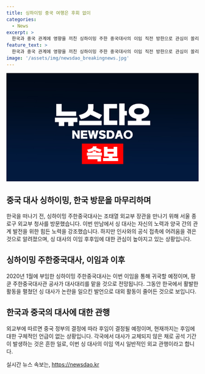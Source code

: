 ```yaml
---
title: 싱하이밍 중국 여행은 후회 없이
categories:
  - News
excerpt: >
  한국과 중국 관계에 영향을 끼친 싱하이밍 주한 중국대사의 이임 직전 방한으로 관심이 쏠리고 있다. 이번 방한에서는 싱 대사가 후임에 대한 사안은 중국 정부가 결정할 문제라며 입장을 밝히지 않았다. 이에 대해 외교부는 후임은 중국 정부가 결정할 사안이라며 입장을 밝혔다. 이 임기를 마무리 짓는 싱 대사는 한국과의 관계를 발전시키기 위해 노력했다고 말하며, 귀국 후에도 중한관계 발전을 위해 노력할 것이라고 전했다. 해당 기사는 양국 사이의 변화와 인사 관행에 대한 관심을 불러일으킬 것으로 보인다.
feature_text: >
  한국과 중국 관계에 영향을 끼친 싱하이밍 주한 중국대사의 이임 직전 방한으로 관심이 쏠리고 있다. 이번 방한에서는 싱 대사가 후임에 대한 사안은 중국 정부가 결정할 문제라며 입장을 밝히지 않았다. 이에 대해 외교부는 후임은 중국 정부가 결정할 사안이라며 입장을 밝혔다. 이 임기를 마무리 짓는 싱 대사는 한국과의 관계를 발전시키기 위해 노력했다고 말하며, 귀국 후에도 중한관계 발전을 위해 노력할 것이라고 전했다. 해당 기사는 양국 사이의 변화와 인사 관행에 대한 관심을 불러일으킬 것으로 보인다.
image: '/assets/img/newsdao_breakingnews.jpg'
---
```


<p><img src="/assets/img/newsdao_breakingnews.jpg" alt="cryptoinkorea 속보" /></p>

<h2 data-ke-size="size26">중국 대사 싱하이밍, 한국 방문을 마무리하며</h2>

<p data-ke-size="size16">한국을 떠나기 전, 싱하이밍 주한중국대사는 조태열 외교부 장관을 만나기 위해 서울 종로구 외교부 청사를 방문했습니다. 이번 만남에서 싱 대사는 자신의 노력과 양국 간의 관계 발전을 위한 힘든 노력을 강조했습니다. 하지만 인사와의 공식 접촉에 어려움을 겪은 것으로 알려졌으며, 싱 대사의 이임 후후임에 대한 관심이 높아지고 있는 상황입니다.</p>

<h2 data-ke-size="size26">싱하이밍 주한중국대사, 이임과 이후</h2>

<p data-ke-size="size16">2020년 1월에 부임한 싱하이밍 주한중국대사는 이번 이임을 통해 귀국할 예정이며, 팡쿤 주한중국대사관 공사가 대사대리를 맡을 것으로 전망됩니다. 그동안 한국에서 활발한 활동을 펼쳤던 싱 대사가 논란을 일으킨 발언으로 대외 활동이 줄어든 것으로 보입니다.</p>

<h2 data-ke-size="size26">한국과 중국의 대사에 대한 관행</h2>

<p data-ke-size="size16">외교부에 따르면 중국 정부의 결정에 따라 후임이 결정될 예정이며, 현재까지는 후임에 대한 구체적인 언급이 없는 상황입니다. 각국에서 대사가 교체되지 않은 채로 공석 기간이 발생하는 것은 흔한 일로, 이번 싱 대사의 이임 역시 일반적인 외교 관행이라고 합니다.</p>
실시간 뉴스 속보는, <a href="https://newsdao.kr" rel="dofollow">https://newsdao.kr</a>


